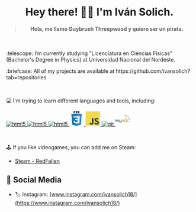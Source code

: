 
<h1 align="center"> Hey there! 👋🏼 I'm Iván Solich. </h1>
<h4 align="center"><blockquote>Hola, me llamo Guybrush Threepwood y quiero ser un pirata. </blockquote></h4>

<br>
<p>:telescope: I’m currently studying "Licenciatura en Ciencias Físicas" (Bachelor's Degree in Physics) at Universidad Nacional del Nordeste.</p>
<p>:briefcase: All of my projects are available at https://github.com/ivansolich?tab=repositories</p>

<br>

:computer: I'm trying to learn different languages and tools, including:

<p><a href="https://www.python.org/" target="_blank"> <img src="https://upload.wikimedia.org/wikipedia/commons/thumb/c/c3/Python-logo-notext.svg/2048px-Python-logo-notext.svg.png" alt="html5" width="40" height="40"/> </a>
<a href="https://numpy.org/" target="_blank"> <img src="https://numpy.org/images/logo.svg" alt="html5" width="40" height="40"/> </a>
<a href="https://matplotlib.org/" target="_blank"> <img src="https://upload.wikimedia.org/wikipedia/commons/thumb/0/01/Created_with_Matplotlib-logo.svg/2048px-Created_with_Matplotlib-logo.svg.png" alt="html5" width="40" height="40"/> </a>    
<a href="https://www.w3schools.com/css/" target="_blank"> <img src="https://raw.githubusercontent.com/devicons/devicon/master/icons/css3/css3-original-wordmark.svg" alt="css3" width="40" height="40"/> </a>
<a href="https://developer.mozilla.org/en-US/docs/Web/JavaScript" target="_blank"> <img src="https://raw.githubusercontent.com/devicons/devicon/master/icons/javascript/javascript-original.svg" alt="javascript" width="40" height="40"/> </a>
<a href="https://git-scm.com/" target="_blank"> <img src="https://www.vectorlogo.zone/logos/git-scm/git-scm-icon.svg" alt="git" width="40" height="40"/> </a>
<a href="https://www.mysql.com/" target="_blank"> <img src="https://raw.githubusercontent.com/devicons/devicon/master/icons/mysql/mysql-original-wordmark.svg" alt="mysql" width="40" height="40"/> </a></p>

<br>

:joystick: If you like videogames, you can add me on Steam:
* [Steam - RedFallen](https://steamcommunity.com/id/TheRedFallen/)

## :newspaper: Social Media
* :label: Instagram: [www.instagram.com/ivansolich18/](https://www.instagram.com/ivansolich18/)
